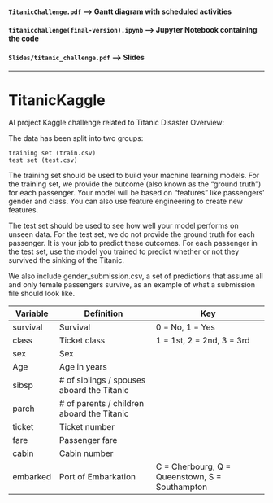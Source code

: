 
#### `TitanicChallenge.pdf`                      --> Gantt diagram with scheduled activities
#### `titanicchallenge(final-version).ipynb`     --> Jupyter Notebook containing the code
#### `Slides/titanic_challenge.pdf`   --> Slides

-------------------------------------------------------------------------------------------------------------------------
# TitanicKaggle
AI project Kaggle challenge related to Titanic Disaster
Overview:

The data has been split into two groups:

    training set (train.csv)
    test set (test.csv)

The training set should be used to build your machine learning models. For the training set, we provide the outcome (also known as the “ground truth”) for each passenger. Your model will be based on “features” like passengers’ gender and class. You can also use feature engineering to create new features.

The test set should be used to see how well your model performs on unseen data. For the test set, we do not provide the ground truth for each passenger. It is your job to predict these outcomes. For each passenger in the test set, use the model you trained to predict whether or not they survived the sinking of the Titanic.

We also include gender_submission.csv, a set of predictions that assume all and only female passengers survive, as an example of what a submission file should look like.

|Variable	|Definition	|Key
|------------|---------|--------
|survival 	|Survival |	0 = No, 1 = Yes
|class |	Ticket class |	1 = 1st, 2 = 2nd, 3 = 3rd
|sex 	|Sex 	|
|Age |	Age in years |	
|sibsp |	# of siblings / spouses aboard the Titanic 	|
|parch |	# of parents / children aboard the Titanic 	
|ticket |	Ticket number 	|
|fare 	|Passenger fare 	|
|cabin |	Cabin number 	|
|embarked |	Port of Embarkation |	C = Cherbourg, Q = Queenstown, S = Southampton|
